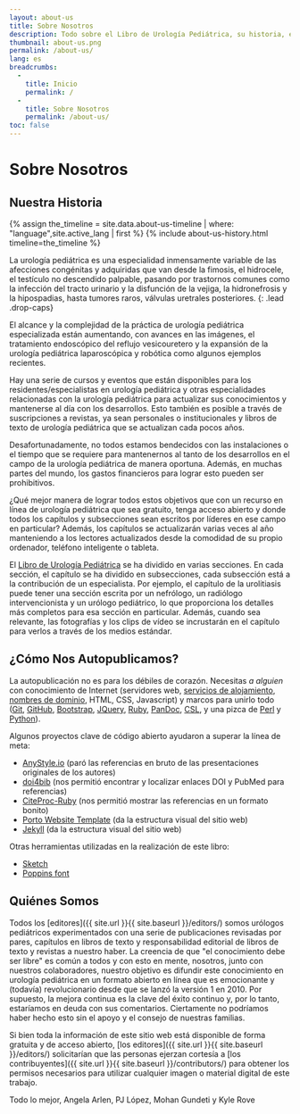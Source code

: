 ```yaml
---
layout: about-us
title: Sobre Nosotros
description: Todo sobre el Libro de Urología Pediátrica, su historia, evolución y misión en curso.
thumbnail: about-us.png
permalink: /about-us/
lang: es
breadcrumbs:
  - 
    title: Inicio
    permalink: /
  - 
    title: Sobre Nosotros
    permalink: /about-us/
toc: false
---
```


# Sobre **Nosotros**

## Nuestra **Historia**

{% assign the_timeline = site.data.about-us-timeline | where: "language",site.active_lang | first %}
{% include about-us-history.html timeline=the_timeline %}

La urología pediátrica es una especialidad inmensamente variable de las afecciones congénitas y adquiridas que van desde la fimosis, el hidrocele, el testículo no descendido palpable, pasando por trastornos comunes como la infección del tracto urinario y la disfunción de la vejiga, la hidronefrosis y la hipospadias, hasta tumores raros, válvulas uretrales posteriores.
{: .lead .drop-caps}

El alcance y la complejidad de la práctica de urología pediátrica especializada están aumentando, con avances en las imágenes, el tratamiento endoscópico del reflujo vesicouretero y la expansión de la urología pediátrica laparoscópica y robótica como algunos ejemplos recientes.

Hay una serie de cursos y eventos que están disponibles para los residentes/especialistas en urología pediátrica y otras especialidades relacionadas con la urología pediátrica para actualizar sus conocimientos y mantenerse al día con los desarrollos. Esto también es posible a través de suscripciones a revistas, ya sean personales o institucionales y libros de texto de urología pediátrica que se actualizan cada pocos años.

Desafortunadamente, no todos estamos bendecidos con las instalaciones o el tiempo que se requiere para mantenernos al tanto de los desarrollos en el campo de la urología pediátrica de manera oportuna. Además, en muchas partes del mundo, los gastos financieros para lograr esto pueden ser prohibitivos.

¿Qué mejor manera de lograr todos estos objetivos que con un recurso en línea de urología pediátrica que sea gratuito, tenga acceso abierto y donde todos los capítulos y subsecciones sean escritos por líderes en ese campo en particular? Además, los capítulos se actualizarán varias veces al año manteniendo a los lectores actualizados desde la comodidad de su propio ordenador, teléfono inteligente o tableta. 

El [Libro de Urología Pediátrica](/) se ha dividido en varias secciones. En cada sección, el capítulo se ha dividido en subsecciones, cada subsección está a la contribución de un especialista. Por ejemplo, el capítulo de la urolitiasis puede tener una sección escrita por un nefrólogo, un radiólogo intervencionista y un urólogo pediátrico, lo que proporciona los detalles más completos para esa sección en particular. Además, cuando sea relevante, las fotografías y los clips de vídeo se incrustarán en el capítulo para verlos a través de los medios estándar.

## ¿Cómo Nos **Autopublicamos**?

La autopublicación no es para los débiles de corazón. Necesitas _a alguien_ con conocimiento de Internet (servidores web, [servicios de alojamiento](https://digitalocean.com), [nombres de dominio](https://cloudflare.com), HTML, CSS, Javascript) y marcos para unirlo todo ([Git](https://git-scm.com), [GitHub](https://github.com), [Bootstrap](https://getbootstrap.com), [JQuery](https://jquery.com), [Ruby](https://www.ruby-lang.org/en/), [PanDoc](https://pandoc.org), [CSL](https://citationstyles.org/), y una pizca de [Perl](https://www.perl.org) y [Python](https://www.python.org)).

Algunos proyectos clave de código abierto ayudaron a superar la línea de meta:
- [AnyStyle.io](https://anystyle.io) (paró las referencias en bruto de las presentaciones originales de los autores)
- [doi4bib](https://github.com/sharkovsky/doi4bib) (nos permitió encontrar y localizar enlaces DOI y PubMed para referencias)
- [CiteProc-Ruby](https://github.com/inukshuk/citeproc-ruby) (nos permitió mostrar las referencias en un formato bonito)
- [Porto Website Template](https://themeforest.net/item/porto-responsive-html5-template/4106987) (da la estructura visual del sitio web)
- [Jekyll](https://jekyllrb.com) (da la estructura visual del sitio web)

Otras herramientas utilizadas en la realización de este libro:
- [Sketch](https://www.sketch.com)
- [Poppins font](https://fonts.adobe.com/fonts/poppins)

## Quiénes **Somos**

Todos los [editores]({{ site.url }}{{ site.baseurl }}/editors/) somos urólogos pediátricos experimentados con una serie de publicaciones revisadas por pares, capítulos en libros de texto y responsabilidad editorial de libros de texto y revistas a nuestro haber. La creencia de que "el conocimiento debe ser libre" es común a todos y con esto en mente, nosotros, junto con nuestros colaboradores, nuestro objetivo es difundir este conocimiento en urología pediátrica en un formato abierto en línea que es emocionante y (todavía) revolucionario desde que se lanzó la versión 1 en 2010. Por supuesto, la mejora continua es la clave del éxito continuo y, por lo tanto, estaríamos en deuda con sus comentarios. Ciertamente no podríamos haber hecho esto sin el apoyo y el consejo de nuestras familias.

Si bien toda la información de este sitio web está disponible de forma gratuita y de acceso abierto, [los editores]({{ site.url }}{{ site.baseurl }}/editors/) solicitarían que las personas ejerzan cortesía a [los contribuyentes]({{ site.url }}{{ site.baseurl }}/contributors/) para obtener los permisos necesarios para utilizar cualquier imagen o material digital de este trabajo.

Todo lo mejor,
Angela Arlen, PJ López, Mohan Gundeti y Kyle Rove
